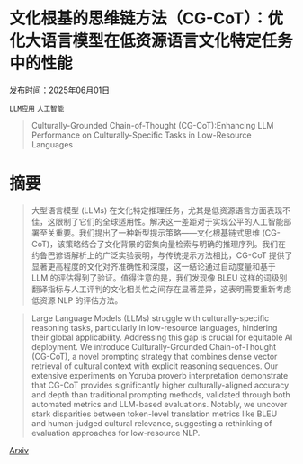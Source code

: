 # 文化根基的思维链方法（CG-CoT）：优化大语言模型在低资源语言文化特定任务中的性能

发布时间：2025年06月01日

`LLM应用` `人工智能`

> Culturally-Grounded Chain-of-Thought (CG-CoT):Enhancing LLM Performance on Culturally-Specific Tasks in Low-Resource Languages

# 摘要

> 大型语言模型 (LLMs) 在文化特定推理任务，尤其是低资源语言方面表现不佳，这限制了它们的全球适用性。解决这一差距对于实现公平的人工智能部署至关重要。我们提出了一种新型提示策略——文化根基链式思维 (CG-CoT)，该策略结合了文化背景的密集向量检索与明确的推理序列。我们在约鲁巴谚语解析上的广泛实验表明，与传统提示方法相比，CG-CoT 提供了显著更高程度的文化对齐准确性和深度，这一结论通过自动度量和基于 LLM 的评估得到了验证。值得注意的是，我们发现像 BLEU 这样的词级别翻译指标与人工评判的文化相关性之间存在显著差异，这表明需要重新考虑低资源 NLP 的评估方法。

> Large Language Models (LLMs) struggle with culturally-specific reasoning tasks, particularly in low-resource languages, hindering their global applicability. Addressing this gap is crucial for equitable AI deployment. We introduce Culturally-Grounded Chain-of-Thought (CG-CoT), a novel prompting strategy that combines dense vector retrieval of cultural context with explicit reasoning sequences. Our extensive experiments on Yoruba proverb interpretation demonstrate that CG-CoT provides significantly higher culturally-aligned accuracy and depth than traditional prompting methods, validated through both automated metrics and LLM-based evaluations. Notably, we uncover stark disparities between token-level translation metrics like BLEU and human-judged cultural relevance, suggesting a rethinking of evaluation approaches for low-resource NLP.

[Arxiv](https://arxiv.org/abs/2506.01190)